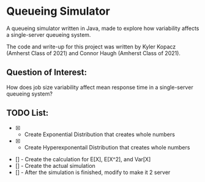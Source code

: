 # Queueing Simulator
A queueing simulator written in Java, made to explore how variability affects a single-server queueing system.

The code and write-up for this project was written by Kyler Kopacz (Amherst Class of 2021) and Connor Haugh (Amherst Class of 2021).

## Question of Interest:
How does job size variability affect mean response time in a single-server queueing system?

## TODO List:
- [X] - Create Exponential Distribution that creates whole numbers
- [X] - Create Hyperexponentail Distribution that creates whole numbers
- [] - Create the calculation for E[X], E[X^2], and Var[X]
- [] - Create the actual simulation
- [] - After the simulation is finished, modify to make it 2 server


